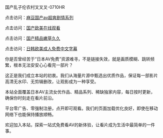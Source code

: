 国产乱子伦农村叉叉叉-0710HR

点击访问：<a href="https://heiliaozj3tjd.pages.dev">麻豆国产av超爽剧情系列</a>

点击访问：<a href="https://heiliaoll4qsx.pages.dev">国产欧美在线观看</a>

点击访问：<a href="https://heiliaoe8ajia.pages.dev">国产精品嫩草久久</a>

点击访问：<a href="https://heiliaowt0d7p.pages.dev">日韩欧美成人免费中文字幕</a>


你是否曾经苦于“日本AV免费”资源难寻，不是链接失效，就是画质模糊、跳转频繁，根本无法安安心心看完一部片？

这正是我们成立本站的初衷。我们从海量片源中甄选出优质作品，保证每一部影片高清无水印、无剪辑删改，让观影成为一种享受。

本站全面覆盖日本AV主流女优作品、精品系列、稀缺独家内容，每日按时更新，确保你时刻走在看片前沿。

平台零广告、零强制注册，点开即可观看。我们的页面加载优化良好，即使在移动网络下也能保持播放顺畅。

欢迎加入本站，探索一站式免费看AV的新体验，让看片成为生活中最简单的一件事。

<span style="display:none;">[Canonical link]( https://github.com/mh20250710/riben250 ）</span>
